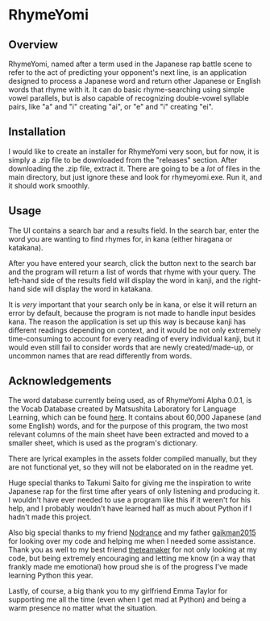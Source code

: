 
# RhymeYomi





## Overview

RhymeYomi, named after a term used in the Japanese rap battle scene to refer to the act of predicting your opponent's next line, is an application designed to process a Japanese word and return other Japanese or English words that rhyme with it. It can do basic rhyme-searching using simple vowel parallels, but is also capable of recognizing double-vowel syllable pairs, like "a" and "i" creating "ai", or "e" and "i" creating "ei".

## Installation

I would like to create an installer for RhymeYomi very soon, but for now, it is simply a .zip file to be downloaded from the "releases" section. After downloading the .zip file, extract it. There are going to be a *lot* of files in the main directory, but just ignore these and look for rhymeyomi.exe. Run it, and it should work smoothly.
    
## Usage

The UI contains a search bar and a results field. In the search bar, enter the word you are wanting to find rhymes for, in kana (either hiragana or katakana). 

After you have entered your search, click the button next to the search bar and the program will return a list of words that rhyme with your query. The left-hand side of the results field will display the word in kanji, and the right-hand side will display the word in katakana.

It is *very* important that your search only be in kana, or else it will return an error by default, because the program is not made to handle input besides kana. The reason the application is set up this way is because kanji has different readings depending on context, and it would be not only extremely time-consuming to account for every reading of every individual kanji, but it would even still fail to consider words that are newly created/made-up, or uncommon names that are read differently from words.


## Acknowledgements

The word database currently being used, as of RhymeYomi Alpha 0.0.1, is the Vocab Database created by Matsushita Laboratory for Language Learning, which can be found [here](http://www17408ui.sakura.ne.jp/tatsum/database.html). It contains about 60,000 Japanese (and some English) words, and for the purpose of this program, the two most relevant columns of the main sheet have been extracted and moved to a smaller sheet, which is used as the program's dictionary.

There are lyrical examples in the assets folder compiled manually, but they are not functional yet, so they will not be elaborated on in the readme yet.

Huge special thanks to Takumi Saito for giving me the inspiration to write Japanese rap for the first time after years of only listening and producing it. I wouldn't have ever needed to use a program like this if it weren't for his help, and I probably wouldn't have learned half as much about Python if I hadn't made this project. 

Also big special thanks to my friend [Nodrance](https://github.com/Nodrance) and my father [gaikman2015](https://github.com/gaikman2015) for looking over my code and helping me when I needed some assistance. Thank you as well to my best friend [theteamaker](https://github.com/theteamaker) for not only looking at my code, but being extremely encouraging and letting me know (in a way that frankly made me emotional) how proud she is of the progress I've made learning Python this year. 

Lastly, of course, a big thank you to my girlfriend Emma Taylor for supporting me all the time (even when I get mad at Python) and being a warm presence no matter what the situation.


